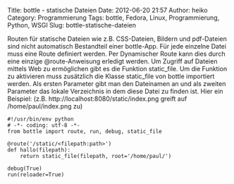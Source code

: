 Title: bottle - statische Dateien
Date: 2012-06-20 21:57
Author: heiko
Category: Programmierung
Tags: bottle, Fedora, Linux, Programmierung, Python, WSGI
Slug: bottle-statische-dateien

Routen für statische Dateien wie z.B. CSS-Dateien, Bildern und
pdf-Dateien sind nicht automatisch Bestandteil einer bottle-App. Für
jede einzelne Datei muss eine Route definiert werden. Per Dynamischer
Route kann dies durch eine einzige @route-Anweisung erledigt werden. Um
Zugriff auf Dateien mittels Web zu ermöglichen gibt es die Funktion
static\_file. Um die Funktion zu aktivieren muss zusätzlich die Klasse
static\_file von bottle importiert werden. Als ersten Parameter gibt man
den Dateinamen an und als zweiten Parameter das lokale Verzeichnis in
dem diese Datei zu finden ist. Hier ein Beispiel: (z.B.
http://localhost:8080/static/index.png greift auf /home/paul/index.png
zu)

    #!/usr/bin/env python
    # -*- coding: utf-8 -*-
    from bottle import route, run, debug, static_file

    @route('/static/<filepath:path>')
    def hallo(filepath):
        return static_file(filepath, root='/home/paul/')

    debug(True)
    run(reloader=True)

